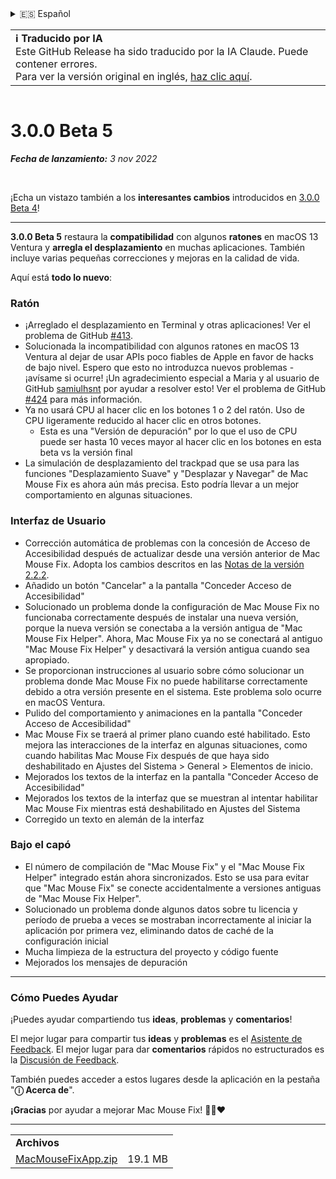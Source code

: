<details>
<summary>🇪🇸 Español</summary>

[🇬🇧 English (GitHub)](https://github.com/noah-nuebling/mac-mouse-fix/releases/tag/3.0.0-Beta-5)\
[🇦🇩 Català](https://redirect.macmousefix.com/?target=mmf-release&tag=3.0.0-Beta-5&locale=ca)\
[🇩🇪 Deutsch](https://redirect.macmousefix.com/?target=mmf-release&tag=3.0.0-Beta-5&locale=de)\
**🇪🇸 Español**\
[🇫🇷 Français](https://redirect.macmousefix.com/?target=mmf-release&tag=3.0.0-Beta-5&locale=fr)\
[🇮🇩 Indonesia](https://redirect.macmousefix.com/?target=mmf-release&tag=3.0.0-Beta-5&locale=id)\
[🇮🇹 Italiano](https://redirect.macmousefix.com/?target=mmf-release&tag=3.0.0-Beta-5&locale=it)\
[🇭🇺 Magyar](https://redirect.macmousefix.com/?target=mmf-release&tag=3.0.0-Beta-5&locale=hu)\
[🇳🇱 Nederlands](https://redirect.macmousefix.com/?target=mmf-release&tag=3.0.0-Beta-5&locale=nl)\
[🇵🇱 Polski](https://redirect.macmousefix.com/?target=mmf-release&tag=3.0.0-Beta-5&locale=pl)\
[🇧🇷 Português (Brasil)](https://redirect.macmousefix.com/?target=mmf-release&tag=3.0.0-Beta-5&locale=pt-BR)\
[🇵🇹 Português (Portugal)](https://redirect.macmousefix.com/?target=mmf-release&tag=3.0.0-Beta-5&locale=pt-PT)\
[🇷🇴 Română](https://redirect.macmousefix.com/?target=mmf-release&tag=3.0.0-Beta-5&locale=ro)\
[🇸🇪 Svenska](https://redirect.macmousefix.com/?target=mmf-release&tag=3.0.0-Beta-5&locale=sv)\
[🇻🇳 Tiếng Việt](https://redirect.macmousefix.com/?target=mmf-release&tag=3.0.0-Beta-5&locale=vi)\
[🇹🇷 Türkçe](https://redirect.macmousefix.com/?target=mmf-release&tag=3.0.0-Beta-5&locale=tr)\
[🇨🇿 Čeština](https://redirect.macmousefix.com/?target=mmf-release&tag=3.0.0-Beta-5&locale=cs)\
[🇬🇷 Ελληνικά](https://redirect.macmousefix.com/?target=mmf-release&tag=3.0.0-Beta-5&locale=el)\
[🇷🇺 Русский](https://redirect.macmousefix.com/?target=mmf-release&tag=3.0.0-Beta-5&locale=ru)\
[🇺🇦 Українська](https://redirect.macmousefix.com/?target=mmf-release&tag=3.0.0-Beta-5&locale=uk)\
[🇮🇱 עברית](https://redirect.macmousefix.com/?target=mmf-release&tag=3.0.0-Beta-5&locale=he)\
[🇸🇦 العربية](https://redirect.macmousefix.com/?target=mmf-release&tag=3.0.0-Beta-5&locale=ar)\
[🇮🇳 हिन्दी](https://redirect.macmousefix.com/?target=mmf-release&tag=3.0.0-Beta-5&locale=hi)\
[🇹🇭 ไทย](https://redirect.macmousefix.com/?target=mmf-release&tag=3.0.0-Beta-5&locale=th)\
[🇨🇳 中文 (简体)](https://redirect.macmousefix.com/?target=mmf-release&tag=3.0.0-Beta-5&locale=zh-Hans)\
[🇨🇳 中文 (繁體)](https://redirect.macmousefix.com/?target=mmf-release&tag=3.0.0-Beta-5&locale=zh-Hant)\
[🇭🇰 中文（香港)](https://redirect.macmousefix.com/?target=mmf-release&tag=3.0.0-Beta-5&locale=zh-HK)\
[🇯🇵 日本語](https://redirect.macmousefix.com/?target=mmf-release&tag=3.0.0-Beta-5&locale=ja)\
[🇰🇷 한국어](https://redirect.macmousefix.com/?target=mmf-release&tag=3.0.0-Beta-5&locale=ko)\
[Help translate Mac Mouse Fix to different languages!](https://github.com/noah-nuebling/mac-mouse-fix/discussions/731)
</details>
<table align=><td>
<b>ℹ️ Traducido por IA</b><br>
Este GitHub Release ha sido traducido por la IA Claude. Puede contener errores.<br>
Para ver la versión original en inglés, <a href="https://github.com/noah-nuebling/mac-mouse-fix/releases/tag/3.0.0-Beta-5">haz clic aquí</a>.
</td></table>

<table></table>

# 3.0.0 Beta 5
***Fecha de lanzamiento:** 3 nov 2022*

<br>

¡Echa un vistazo también a los **interesantes cambios** introducidos en [3.0.0 Beta 4](https://redirect.macmousefix.com/?target=mmf-release&tag=3.0.0-Beta-4&locale=es)!

---

**3.0.0 Beta 5** restaura la **compatibilidad** con algunos **ratones** en macOS 13 Ventura y **arregla el desplazamiento** en muchas aplicaciones.
También incluye varias pequeñas correcciones y mejoras en la calidad de vida.

Aquí está **todo lo nuevo**:

### Ratón

- ¡Arreglado el desplazamiento en Terminal y otras aplicaciones! Ver el problema de GitHub [#413](https://github.com/noah-nuebling/mac-mouse-fix/issues/413).
- Solucionada la incompatibilidad con algunos ratones en macOS 13 Ventura al dejar de usar APIs poco fiables de Apple en favor de hacks de bajo nivel. Espero que esto no introduzca nuevos problemas - ¡avísame si ocurre! ¡Un agradecimiento especial a Maria y al usuario de GitHub [samiulhsnt](https://github.com/samiulhsnt) por ayudar a resolver esto! Ver el problema de GitHub [#424](https://github.com/noah-nuebling/mac-mouse-fix/issues/424) para más información.
- Ya no usará CPU al hacer clic en los botones 1 o 2 del ratón. Uso de CPU ligeramente reducido al hacer clic en otros botones.
    - Esta es una "Versión de depuración" por lo que el uso de CPU puede ser hasta 10 veces mayor al hacer clic en los botones en esta beta vs la versión final
- La simulación de desplazamiento del trackpad que se usa para las funciones "Desplazamiento Suave" y "Desplazar y Navegar" de Mac Mouse Fix es ahora aún más precisa. Esto podría llevar a un mejor comportamiento en algunas situaciones.

### Interfaz de Usuario

- Corrección automática de problemas con la concesión de Acceso de Accesibilidad después de actualizar desde una versión anterior de Mac Mouse Fix. Adopta los cambios descritos en las [Notas de la versión 2.2.2](https://redirect.macmousefix.com/?target=mmf-release&tag=2.2.2&locale=es).
- Añadido un botón "Cancelar" a la pantalla "Conceder Acceso de Accesibilidad"
- Solucionado un problema donde la configuración de Mac Mouse Fix no funcionaba correctamente después de instalar una nueva versión, porque la nueva versión se conectaba a la versión antigua de "Mac Mouse Fix Helper". Ahora, Mac Mouse Fix ya no se conectará al antiguo "Mac Mouse Fix Helper" y desactivará la versión antigua cuando sea apropiado.
- Se proporcionan instrucciones al usuario sobre cómo solucionar un problema donde Mac Mouse Fix no puede habilitarse correctamente debido a otra versión presente en el sistema. Este problema solo ocurre en macOS Ventura.
- Pulido del comportamiento y animaciones en la pantalla "Conceder Acceso de Accesibilidad"
- Mac Mouse Fix se traerá al primer plano cuando esté habilitado. Esto mejora las interacciones de la interfaz en algunas situaciones, como cuando habilitas Mac Mouse Fix después de que haya sido deshabilitado en Ajustes del Sistema > General > Elementos de inicio.
- Mejorados los textos de la interfaz en la pantalla "Conceder Acceso de Accesibilidad"
- Mejorados los textos de la interfaz que se muestran al intentar habilitar Mac Mouse Fix mientras está deshabilitado en Ajustes del Sistema
- Corregido un texto en alemán de la interfaz

### Bajo el capó

- El número de compilación de "Mac Mouse Fix" y el "Mac Mouse Fix Helper" integrado están ahora sincronizados. Esto se usa para evitar que "Mac Mouse Fix" se conecte accidentalmente a versiones antiguas de "Mac Mouse Fix Helper".
- Solucionado un problema donde algunos datos sobre tu licencia y período de prueba a veces se mostraban incorrectamente al iniciar la aplicación por primera vez, eliminando datos de caché de la configuración inicial
- Mucha limpieza de la estructura del proyecto y código fuente
- Mejorados los mensajes de depuración

---

### Cómo Puedes Ayudar

¡Puedes ayudar compartiendo tus **ideas**, **problemas** y **comentarios**!

El mejor lugar para compartir tus **ideas** y **problemas** es el [Asistente de Feedback](https://noah-nuebling.github.io/mac-mouse-fix-feedback-assistant/?type=bug-report).
El mejor lugar para dar **comentarios** rápidos no estructurados es la [Discusión de Feedback](https://github.com/noah-nuebling/mac-mouse-fix/discussions/366).

También puedes acceder a estos lugares desde la aplicación en la pestaña "**ⓘ Acerca de**".

**¡Gracias** por ayudar a mejorar Mac Mouse Fix! 💙💛❤️

---

<table align="start">
<tr>
    <td colspan=2>
        <b>Archivos</b>
    </td>
</tr>
<tr>
    <td><a href="https://github.com/noah-nuebling/mac-mouse-fix/releases/download/3.0.0-Beta-5/MacMouseFixApp.zip">MacMouseFixApp.zip</a></td>
    <td>19.1 MB</td>
</tr>
</table>